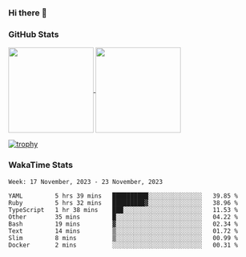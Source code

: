 ### Hi there 👋

### GitHub Stats

<a href="https://github.com/anuraghazra/github-readme-stats">
  <img align="center" height="170px" src="https://github-readme-stats.vercel.app/api/top-langs/?username=tksfjt1024&layout=compact&count_private=true&show_icons=true&show_icons=true&theme=graywhite" />
</a>
<a href="https://github.com/anuraghazra/github-readme-stats">
  <img align="center" height="170px" src="https://github-readme-stats.vercel.app/api?username=tksfjt1024&count_private=true&show_icons=true&show_icons=true&theme=graywhite" />
</a>

[![trophy](https://github-profile-trophy.vercel.app/?username=tksfjt1024)](https://github.com/ryo-ma/github-profile-trophy)

### WakaTime Stats

<!--START_SECTION:waka-->
```text
Week: 17 November, 2023 - 23 November, 2023

YAML         5 hrs 39 mins   ██████████░░░░░░░░░░░░░░░   39.85 % 
Ruby         5 hrs 32 mins   █████████▓░░░░░░░░░░░░░░░   38.96 % 
TypeScript   1 hr 38 mins    ███░░░░░░░░░░░░░░░░░░░░░░   11.53 % 
Other        35 mins         █░░░░░░░░░░░░░░░░░░░░░░░░   04.22 % 
Bash         19 mins         ▓░░░░░░░░░░░░░░░░░░░░░░░░   02.34 % 
Text         14 mins         ▒░░░░░░░░░░░░░░░░░░░░░░░░   01.72 % 
Slim         8 mins          ▒░░░░░░░░░░░░░░░░░░░░░░░░   00.99 % 
Docker       2 mins          ░░░░░░░░░░░░░░░░░░░░░░░░░   00.31 % 
```
<!--END_SECTION:waka-->
